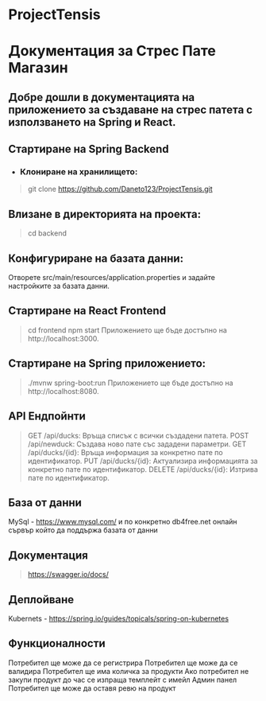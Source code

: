 # ProjectTensis

# Документация за Стрес Пате Магазин
## Добре дошли в документацията на приложението за създаване на стрес патета с използването на Spring и React.

## Стартиране на Spring Backend
  - ### Клониране на хранилището:
> git clone https://github.com/Daneto123/ProjectTensis.git

## Влизане в директорията на проекта:
> cd backend

## Конфигуриране на базата данни:
Отворете src/main/resources/application.properties и задайте настройките за базата данни.

## Стартиране на React Frontend
> cd frontend
> npm start
Приложението ще бъде достъпно на http://localhost:3000.

## Стартиране на Spring приложението: 
> ./mvnw spring-boot:run
Приложението ще бъде достъпно на http://localhost:8080.

## API Ендпойнти
> GET /api/ducks: Връща списък с всички създадени патета.
> POST /api/newduck: Създава ново пате със зададени параметри.
> GET /api/ducks/{id}: Връща информация за конкретно пате по идентификатор.
> PUT /api/ducks/{id}: Актуализира информацията за конкретно пате по идентификатор.
> DELETE /api/ducks/{id}: Изтрива пате по идентификатор.

## База от данни
MySql - https://www.mysql.com/ и по конкретно db4free.net онлайн сървър който да поддържа базата от данни

## Документация
> https://swagger.io/docs/

## Деплойване
Kubernets - https://spring.io/guides/topicals/spring-on-kubernetes

## Функционалности
Потребител ще може да се регистрира
Потребител ще може да се валидира
Потребител ще има количка за продукти
Ако потребител не закупи продукт до час се изпраща темплейт с имейл
Админ панел
Потребител ще може да оставя ревю на продукт
